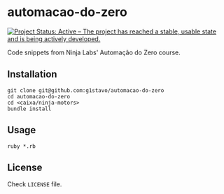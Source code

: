 # automacao-do-zero
[![Project Status: Active – The project has reached a stable, usable state and is being actively developed.](https://www.repostatus.org/badges/latest/active.svg)](https://www.repostatus.org/#active)

Code snippets from Ninja Labs' Automação do Zero course.

## Installation
```shell
git clone git@github.com:g1stavo/automacao-do-zero
cd automacao-do-zero
cd <caixa/ninja-motors>
bundle install
```

## Usage
```shell
ruby *.rb
```

## License
Check `LICENSE` file.
